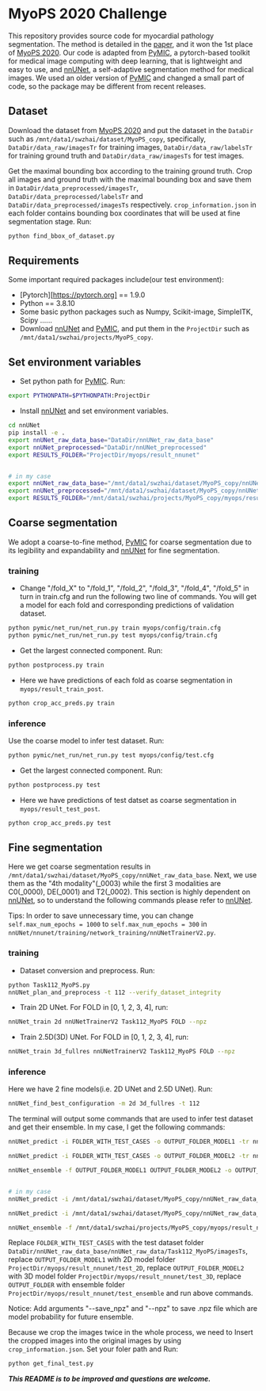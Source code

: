 # MyoPS 2020 Challenge
[PyMIC_link]:https://github.com/HiLab-git/PyMIC
[nnUNet_link]:https://github.com/MIC-DKFZ/nnUNet
This repository provides source code for myocardial pathology segmentation. The method is detailed in the [paper](https://link.springer.com/chapter/10.1007/978-3-030-65651-5_5), and it won the 1st place of [MyoPS 2020](http://www.sdspeople.fudan.edu.cn/zhuangxiahai/0/myops20). Our code is adapted from [PyMIC](PyMIC_link), a pytorch-based toolkit for medical image computing with deep learning, that is lightweight and easy to use, and [nnUNet](nnUNet_link), a self-adaptive segmentation method for medical images. We used an older version of [PyMIC](PyMIC_link) and changed a small part of code, so the package may be different from recent releases.
## Dataset
Download the dataset from [MyoPS 2020](http://www.sdspeople.fudan.edu.cn/zhuangxiahai/0/myops20) and put the dataset in the `DataDir` such as `/mnt/data1/swzhai/dataset/MyoPS_copy`, specifically, `DataDir/data_raw/imagesTr` for training images, `DataDir/data_raw/labelsTr` for training ground truth and `DataDir/data_raw/imagesTs` for test images.

Get the maximal bounding box according to the training ground truth. Crop all images and ground truth with the maximal bounding box and save them in `DataDir/data_preprocessed/imagesTr`, `DataDir/data_preprocessed/labelsTr` and `DataDir/data_preprocessed/imagesTs` respectively. `crop_information.json` in each folder contains bounding box coordinates that will be used at fine segmentation stage. Run:
```bash
python find_bbox_of_dataset.py
```
## Requirements
Some important required packages include(our test environment):
* [Pytorch][https://pytorch.org] == 1.9.0
* Python == 3.8.10
* Some basic python packages such as Numpy, Scikit-image, SimpleITK, Scipy ......
* Download [nnUNet](nnUNet_link) and [PyMIC](PyMIC_link), and put them in the `ProjectDir` such as `/mnt/data1/swzhai/projects/MyoPS_copy`.
## Set environment variables
* Set python path for [PyMIC](PyMIC_link). Run:
``` bash
export PYTHONPATH=$PYTHONPATH:ProjectDir
```
* Install [nnUNet](nnUNet_link) and set environment variables.
```bash
cd nnUNet
pip install -e .
export nnUNet_raw_data_base="DataDir/nnUNet_raw_data_base"
export nnUNet_preprocessed="DataDir/nnUNet_preprocessed"
export RESULTS_FOLDER="ProjectDir/myops/result_nnunet"


# in my case
export nnUNet_raw_data_base="/mnt/data1/swzhai/dataset/MyoPS_copy/nnUNet_raw_data_base"
export nnUNet_preprocessed="/mnt/data1/swzhai/dataset/MyoPS_copy/nnUNet_preprocessed"
export RESULTS_FOLDER="/mnt/data1/swzhai/projects/MyoPS_copy/myops/result_nnunet"
```

## Coarse segmentation
We adopt a coarse-to-fine method, [PyMIC](PyMIC_link) for coarse segmentation due to its legibility and expandability and [nnUNet](nnUNet_link) for fine segmentation.
### training

* Change "/fold_X" to "/fold_1", "/fold_2", "/fold_3", "/fold_4", "/fold_5" in turn in train.cfg and run the following two line of commands. You will get a model for each fold and corresponding predictions of validation dataset.
```bash
python pymic/net_run/net_run.py train myops/config/train.cfg
python pymic/net_run/net_run.py test myops/config/train.cfg
```
* Get the largest connected component. Run:
```bash
python postprocess.py train
```
* Here we have predictions of each fold as coarse segmentation in `myops/result_train_post`. 
```bash
python crop_acc_preds.py train
```
### inference
Use the coarse model to infer test dataset. Run:
```bash
python pymic/net_run/net_run.py test myops/config/test.cfg
```
* Get the largest connected component. Run:
```bash
python postprocess.py test
```
* Here we have predictions of test datset as coarse segmentation in `myops/result_test_post`. 
```bash
python crop_acc_preds.py test
```
## Fine segmentation
Here we get coarse segmentation results in `/mnt/data1/swzhai/dataset/MyoPS_copy/nnUNet_raw_data_base`. Next, we use them as the "4th modality"(_0003) while the first 3 modalities are C0(_0000), DE(_0001) and T2(_0002). This section is highly dependent on [nnUNet](nnUNet_link), so to understand the following commands please refer to [nnUNet](nnUNet_link). 

Tips: In order to save unnecessary time, you can change `self.max_num_epochs = 1000` to `self.max_num_epochs = 300` in `nnUNet/nnunet/training/network_training/nnUNetTrainerV2.py`.
### training
* Dataset conversion and preprocess. Run:
```bash
python Task112_MyoPS.py
nnUNet_plan_and_preprocess -t 112 --verify_dataset_integrity
```
* Train 2D UNet. For FOLD in [0, 1, 2, 3, 4], run:
```bash
nnUNet_train 2d nnUNetTrainerV2 Task112_MyoPS FOLD --npz
```
* Train 2.5D(3D) UNet. For FOLD in [0, 1, 2, 3, 4], run:
```bash
nnUNet_train 3d_fullres nnUNetTrainerV2 Task112_MyoPS FOLD --npz
```
### inference
Here we have 2 fine models(i.e. 2D UNet and 2.5D UNet). Run:
```bash
nnUNet_find_best_configuration -m 2d 3d_fullres -t 112
```
The terminal will output some commands that are used to infer test dataset and get their ensemble. In my case, I get the following commands: 
```bash
nnUNet_predict -i FOLDER_WITH_TEST_CASES -o OUTPUT_FOLDER_MODEL1 -tr nnUNetTrainerV2 -ctr nnUNetTrainerV2CascadeFullRes -m 2d -p nnUNetPlansv2.1 -t Task112_MyoPS

nnUNet_predict -i FOLDER_WITH_TEST_CASES -o OUTPUT_FOLDER_MODEL2 -tr nnUNetTrainerV2 -ctr nnUNetTrainerV2CascadeFullRes -m 3d_fullres -p nnUNetPlansv2.1 -t Task112_MyoPS

nnUNet_ensemble -f OUTPUT_FOLDER_MODEL1 OUTPUT_FOLDER_MODEL2 -o OUTPUT_FOLDER -pp /mnt/data1/swzhai/projects/MyoPS_copy/myops/result_nnunet/nnUNet/ensembles/Task112_MyoPS/ensemble_2d__nnUNetTrainerV2__nnUNetPlansv2.1--3d_fullres__nnUNetTrainerV2__nnUNetPlansv2.1/postprocessing.json


# in my case
nnUNet_predict -i /mnt/data1/swzhai/dataset/MyoPS_copy/nnUNet_raw_data_base/nnUNet_raw_data/Task112_MyoPS/imagesTs -o /mnt/data1/swzhai/projects/MyoPS_copy/myops/result_nnunet/test_2D -tr nnUNetTrainerV2 -ctr nnUNetTrainerV2CascadeFullRes -m 2d -p nnUNetPlansv2.1 -t Task112_MyoPS --save_npz

nnUNet_predict -i /mnt/data1/swzhai/dataset/MyoPS_copy/nnUNet_raw_data_base/nnUNet_raw_data/Task112_MyoPS/imagesTs -o /mnt/data1/swzhai/projects/MyoPS_copy/myops/result_nnunet/test_3D -tr nnUNetTrainerV2 -ctr nnUNetTrainerV2CascadeFullRes -m 3d_fullres -p nnUNetPlansv2.1 -t Task112_MyoPS --save_npz

nnUNet_ensemble -f /mnt/data1/swzhai/projects/MyoPS_copy/myops/result_nnunet/test_2D /mnt/data1/swzhai/projects/MyoPS_copy/myops/result_nnunet/test_3D -o /mnt/data1/swzhai/projects/MyoPS_copy/myops/result_nnunet/test_ensemble -pp /mnt/data1/swzhai/projects/MyoPS_copy/myops/result_nnunet/nnUNet/ensembles/Task112_MyoPS/ensemble_2d__nnUNetTrainerV2__nnUNetPlansv2.1--3d_fullres__nnUNetTrainerV2__nnUNetPlansv2.1/postprocessing.json --npz
```
Replace `FOLDER_WITH_TEST_CASES` with the test dataset folder `DataDir/nnUNet_raw_data_base/nnUNet_raw_data/Task112_MyoPS/imagesTs`, replace `OUTPUT_FOLDER_MODEL1` with 2D model folder `ProjectDir/myops/result_nnunet/test_2D`, replace `OUTPUT_FOLDER_MODEL2` with 3D model folder `ProjectDir/myops/result_nnunet/test_3D`, replace `OUTPUT_FOLDER` with ensemble folder `ProjectDir/myops/result_nnunet/test_ensemble` and run above commands.

Notice: Add arguments "--save_npz" and "--npz" to save .npz file which are model probability for future ensemble.

Because we crop the images twice in the whole process, we need to Insert the cropped images into the original images by using `crop_information.json`. Set your foler path and Run:
```bash
python get_final_test.py
```

***This README is to be improved and questions are welcome.***